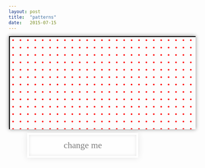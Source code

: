 ```yaml
---
layout: post
title:  "patterns"
date:   2015-07-15
---
```

<head>
    <style>
    svg {
        box-shadow: 0px 0px 10px #888888;
        margin-left: 1px;
    }
    input {
        width: 300px;
        margin-left: 10%;
        text-align: center;
        border: 5px solid white;
        box-shadow: inset 0 0 8px rgba(0, 0, 0, 0.1), 0 0 16px rgba(0, 0, 0, 0.1);
        padding: 15px;
        background: rgba(255, 255, 255, 0.5);
        margin-top: 10px;
        font-family: "Lucida Grande";
        font-size: 18pt;
        color: grey;
    }
    </style>
    <script src="http://crypto-js.googlecode.com/svn/tags/3.1.2/build/rollups/sha1.js"></script>
</head>

<svg id="svg" width="600" height="300">
    <defs id="defs">
        <pattern id="pats" x="0" y="0" width="20" height="20" viewBox="0 0 9 9" patternUnits="userSpaceOnUse">
            <circle cx="5" cy="5" r="1" fill="red" />
        </pattern>
    </defs>
    <rect id="canvas" fill="url(#pats)" stroke="black" stroke-width="5" width="600" height="300" />
</svg>
<input type="text" name="fname" value="change me" onchange="update(this.value)">
<script src="{{ "/js/patterns.js" | prepend: site.baseurl }}"></script>
